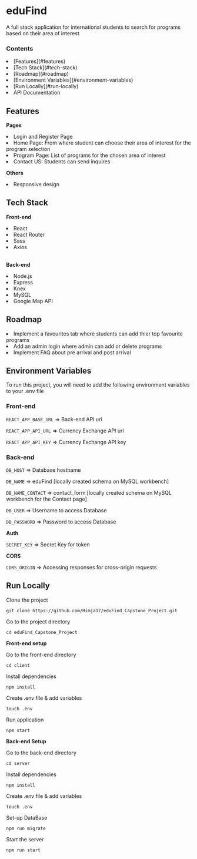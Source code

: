 # eduFind

A full stack application for international students to search for programs based on their area of interest

### Contents

<li>[Features](#features)</li>
<li>[Tech Stack](#tech-stack)</li>
<li>[Roadmap](#roadmap)</li>
<li>[Environment Variables](#environment-variables)</li>
<li>[Run Locally](#run-locally)</li>
<li>API Documentation</li>

## Features

**Pages**

<li>Login and Register Page</li>
<li>Home Page: From where student can choose their area of interest for the program selection </li>
<li>Program Page: List of programs for the chosen area of interest</li>
<li>Contact US: Students can send inquires</li>

**Others**

<li>Responsive design</li>

## Tech Stack

**Front-end**

<li>React</li>
<li>React Router</li>
<li>Sass</li>
<li>Axios</li><br/>

**Back-end**

<li>Node.js</li>
<li>Express</li>
<li>Knex</li>
<li>MySQL</li>
<li>Google Map API</li>

## Roadmap

<li>Implement a favourites tab where students can add thier top favourite programs</li>
<li> Add an admin login where admin can add or delete programs</li>
<li> Implement FAQ about pre arrival and post arrival </li>

## Environment Variables

To run this project, you will need to add the following environment variables to your .env file

### Front-end

`REACT_APP_BASE_URL` => Back-end API url

`REACT_APP_API_URL` => Currency Exchange API url

`REACT_APP_API_KEY` => Currency Exchange API key

### Back-end

`DB_HOST` => Database hostname

`DB_NAME` => eduFind [locally created schema on MySQL workbench]

`DB_NAME_CONTACT` => contact_form [locally created schema on MySQL workbench for the Contact page]

`DB_USER` => Username to access Database

`DB_PASSWORD` => Password to access Database

**Auth**

`SECRET_KEY` => Secret Key for token

**CORS**

`CORS_ORIGIN` => Accessing responses for cross-origin requests

## Run Locally

Clone the project

`git clone https://github.com/Himja17/eduFind_Capstone_Project.git`

Go to the project directory

`cd eduFind_Capstone_Project`

**Front-end setup**

Go to the front-end directory

`cd client`

Install dependencies

`npm install`

Create .env file & add variables

`touch .env`

Run application

`npm start`

**Back-end Setup**

Go to the back-end directory

`cd server`

Install dependencies

`npm install`

Create .env file & add variables

`touch .env`

Set-up DataBase

`npm run migrate`

Start the server

`npm run start`
